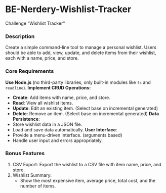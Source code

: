 # BE-Nerdery-Wishlist-Tracker
Challenge “Wishlist Tracker"

### Description

Create a simple command-line tool to manage a personal wishlist. Users should be able to add, view, 
update, and delete items from their wishlist, each with a name, price, and store.

### Core Requirements


**Use Node.js** (no third-party libraries, only built-in modules like `fs` and `readline`).
**Implement CRUD Operations:**
   * **Create**: Add items with name, price, and store.
   * **Read**: View all wishlist items.
   * **Update**: Edit an existing item. (Select base on incremental generated)
   * **Delete**: Remove an item. (Select base on incremental generated)
**Data Persistence**:
   * Store wishlist data in a JSON file.
   * Load and save data automatically.
**User Interface**:
   * Provide a menu-driven interface. (arguments based)
   * Handle user input and errors appropriately.


### Bonus Features

1. CSV Export: Export the wishlist to a CSV file with item name, price, and store.
2. Wishlist Summary:
   * Show the most expensive item, average price, total cost, and the number of items.

